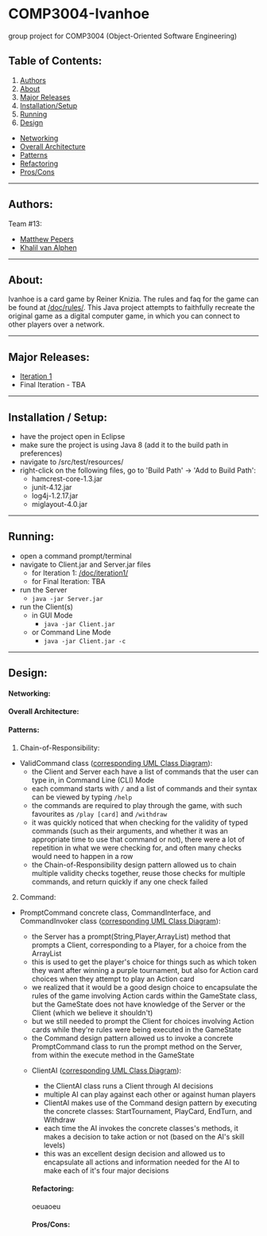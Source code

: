 # COMP3004-Ivanhoe
group project for COMP3004 (Object-Oriented Software Engineering)

## Table of Contents:
1. [Authors](https://github.com/pepers/COMP3004-Ivanhoe/blob/master/README.md#authors)     
2. [About](https://github.com/pepers/COMP3004-Ivanhoe/blob/master/README.md#about)
3. [Major Releases](https://github.com/pepers/COMP3004-Ivanhoe/blob/master/README.md#major-releases)
4. [Installation/Setup](https://github.com/pepers/COMP3004-Ivanhoe/blob/master/README.md#installation--setup)
5. [Running](https://github.com/pepers/COMP3004-Ivanhoe/blob/master/README.md#running)
6. [Design](https://github.com/pepers/COMP3004-Ivanhoe/blob/master/README.md#design)
  - [Networking](https://github.com/pepers/COMP3004-Ivanhoe/blob/master/README.md#networking)
  - [Overall Architecture](https://github.com/pepers/COMP3004-Ivanhoe/blob/master/README.md#overall-architecture)
  - [Patterns](https://github.com/pepers/COMP3004-Ivanhoe/blob/master/README.md#patterns)
  - [Refactoring](https://github.com/pepers/COMP3004-Ivanhoe/blob/master/README.md#refactoring)
  - [Pros/Cons](https://github.com/pepers/COMP3004-Ivanhoe/blob/master/README.md#pros--cons)

---
## Authors:
Team #13: 
- [Matthew Pepers](https://github.com/pepers)
- [Khalil van Alphen](https://github.com/kanguilla)

---
## About:
Ivanhoe is a card game by Reiner Knizia.  The rules and faq for the game can be found at [/doc/rules/](https://github.com/pepers/COMP3004-Ivanhoe/tree/master/doc/rules).  This Java project attempts to faithfully recreate the original game as a digital computer game, in which you can connect to other players over a network.

---
## Major Releases:
- [Iteration 1](https://github.com/pepers/COMP3004-Ivanhoe/tree/v1.0)
- Final Iteration - TBA

---
## Installation / Setup:
- have the project open in Eclipse
- make sure the project is using Java 8 (add it to the build path in preferences)
- navigate to /src/test/resources/
- right-click on the following files, go to 'Build Path' -> 'Add to Build Path':
  - hamcrest-core-1.3.jar
  - junit-4.12.jar
  - log4j-1.2.17.jar
  - miglayout-4.0.jar

---
## Running:
- open a command prompt/terminal
- navigate to Client.jar and Server.jar files 
  - for Iteration 1: [/doc/iteration1/](https://github.com/pepers/COMP3004-Ivanhoe/tree/master/doc/iteration1)
  - for Final Iteration: TBA
- run the Server
  - `java -jar Server.jar`
- run the Client(s)
  - in GUI Mode
    - `java -jar Client.jar`
  - or Command Line Mode
    - `java -jar Client.jar -c`

---
## Design:
#### Networking:

#### Overall Architecture:

#### Patterns:
1. Chain-of-Responsibility:   
  * ValidCommand class ([corresponding UML Class Diagram](https://github.com/pepers/COMP3004-Ivanhoe/blob/master/doc/uml/class%20diagrams/CD-ValidCommand.png)):
    - the Client and Server each have a list of commands that the user can type in, in Command Line (CLI) Mode 
    - each command starts with `/` and a list of commands and their syntax can be viewed by typing `/help` 
    - the commands are required to play through the game, with such favourites as `/play [card]` and `/withdraw`
    - it was quickly noticed that when checking for the validity of typed commands (such as their arguments, and whether it was an appropriate time to use that command or not), there were a lot of repetition in what we were checking for, and often many checks would need to happen in a row
    - the Chain-of-Responsibility design pattern allowed us to chain multiple validity checks together, reuse those checks for multiple commands, and return quickly if any one check failed
2. Command:   
  * PromptCommand concrete class, CommandInterface, and CommandInvoker class ([corresponding UML Class Diagram](https://github.com/pepers/COMP3004-Ivanhoe/blob/master/doc/uml/class%20diagrams/CD-ExecuteActionCards.png)):  
    - the Server has a prompt(String,Player,ArrayList<Object>) method that prompts a Client, corresponding to a Player, for a choice from the ArrayList
    - this is used to get the player's choice for things such as which token they want after winning a purple tournament, but also for Action card choices when they attempt to play an Action card
    - we realized that it would be a good design choice to encapsulate the rules of the game involving Action cards within the GameState class, but the GameState does not have knowledge of the Server or the Client (which we believe it shouldn't)
    - but we still needed to prompt the Client for choices involving Action cards while they're rules were being executed in the GameState
    - the Command design pattern allowed us to invoke a concrete PromptCommand class to run the prompt method on the Server, from within the execute method in the GameState   

  * ClientAI ([corresponding UML Class Diagram](https://github.com/pepers/COMP3004-Ivanhoe/blob/master/doc/uml/class%20diagrams/CD-AI.png)):  
    - the ClientAI class runs a Client through AI decisions
    - multiple AI can play against each other or against human players
    - ClientAI makes use of the Command design pattern by executing the concrete classes: StartTournament, PlayCard, EndTurn, and Withdraw
    - each time the AI invokes the concrete classes's methods, it makes a decision to take action or not (based on the AI's skill levels)
    - this was an excellent design decision and allowed us to encapsulate all actions and information needed for the AI to make each of it's four major decisions 

#### Refactoring:
oeuaoeu

#### Pros/Cons:

